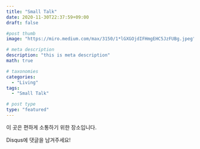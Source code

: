 ```yaml
---
title: "Small Talk"
date: 2020-11-30T22:37:59+09:00
draft: false

#post thumb
image: "https://miro.medium.com/max/3150/1*lGXGOjdIFHmgEHC5JzFUBg.jpeg"

# meta description
description: "this is meta description"
math: true

# taxonomies
categories:
  - "Living"
tags:
  - "Small Talk"

# post type
type: "featured"
---
```


이 곳은 편하게 소통하기 위한 장소입니다. 

Disqus에 댓글을 남겨주세요! 